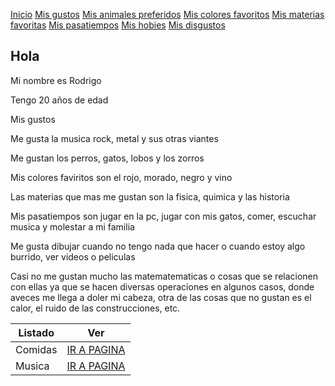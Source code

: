 
[Inicio](index.md)  [Mis gustos](./mis_gustos.md) [Mis animales preferidos](./mis_animales_preferidos.md) [Mis colores favoritos](./mis_colores_favoritos.md) [Mis materias favoritas](./mis_materias_favoritas.md) [Mis pasatiempos](./mis_pasatiempos.md) [Mis hobies](./mis_hobies.md) [Mis disgustos](./mis_disgustos.md)

## Hola

Mi nombre es Rodrigo

Tengo 20 años de edad

Mis gustos

Me gusta la musica rock, metal y sus otras viantes

Me gustan los perros, gatos, lobos y los zorros

Mis colores faviritos  son el rojo, morado, negro y vino 

Las materias que mas me gustan son la fisica, quimica y las historia

Mis pasatiempos son jugar en la pc, jugar con mis gatos, comer, escuchar musica y molestar a mi familia

Me gusta dibujar cuando no tengo nada que hacer o cuando estoy algo burrido, ver videos o peliculas

Casi no me gustan mucho las matematematicas o cosas que se relacionen con ellas ya que se hacen diversas operaciones en algunos casos, donde aveces me llega a doler mi cabeza, otra de las cosas que no gustan es el calor, el ruido de las construcciones, etc.

| Listado | Ver |
|-------------|-------------|
| Comidas | [IR A PAGINA](comidas.md) |
| Musica | [IR A PAGINA](musica.md) |
